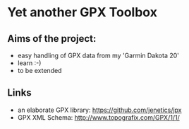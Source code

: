 # Yet another GPX Toolbox

## Aims of the project:
- easy handling of GPX data from my 'Garmin Dakota 20'
- learn :-)
- to be extended

## Links
- an elaborate GPX library: https://github.com/jenetics/jpx
- GPX XML Schema: http://www.topografix.com/GPX/1/1/
